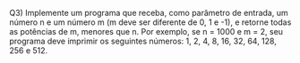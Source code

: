 Q3) Implemente um programa que receba, como parâmetro de entrada, um número n e um número
m (m deve ser diferente de 0, 1 e -1), e retorne todas as potências de m, menores que n. Por
exemplo, se n = 1000 e m = 2, seu programa deve imprimir os seguintes números: 1, 2, 4, 8, 16, 32,
64, 128, 256 e 512.